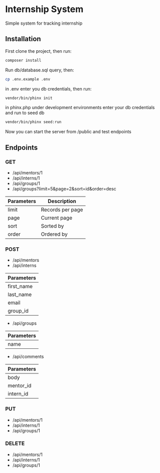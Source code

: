 # Internship System
Simple system for tracking internship
## Installation
First clone the project, then run:
```bash
composer install
```
Run db/database.sql query, then:
```bash
cp .env.example .env
```
in .env enter you db credentials, then run:
```bash
vendor/bin/phinx init
```
in phinx.php under development environments enter your db credentials and run to seed db
```bash
vendor/bin/phinx seed:run
```
Now you can start the server from /public and test endpoints

## Endpoints
### GET
 - /api/mentors/1
 - /api/interns/1
 - /api/groups/1
 - /api/groups?limit=5&page=2&sort=id&order=desc
 
 | Parameters  | Description     |
 | ----------- | --------------- |
 | limit       | Records per page|
 | page        | Current page    |
 | sort        | Sorted by       |
 | order       | Ordered by      |
 
### POST
 - /api/mentors 
 - /api/interns 
 
  | Parameters  |      
  | ----------- | 
  | first_name  |                 
  | last_name   |              
  | email       |
  | group_id    |
 
 - /api/groups
 
  | Parameters  |      
  | ----------- | 
  | name        |
  
   - /api/comments
   
   | Parameters  |      
   | ----------- | 
   | body        |
   | mentor_id   |
   | intern_id   |
  
### PUT 
 - /api/mentors/1 
 - /api/interns/1
 - /api/groups/1

### DELETE
 - /api/mentors/1 
 - /api/interns/1
 - /api/groups/1
